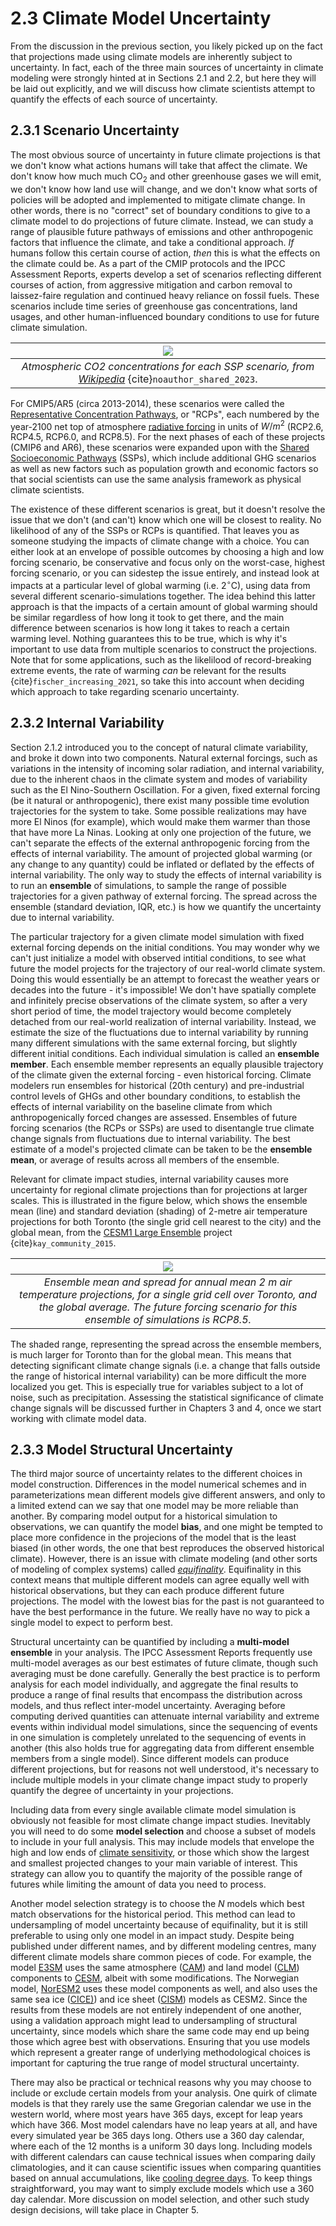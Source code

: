 # 2.3 Climate Model Uncertainty

From the discussion in the previous section, you likely picked up on the fact that projections made using climate models are inherently subject to uncertainty. In fact, each of the three main sources of uncertainty in climate modeling were strongly hinted at in Sections 2.1 and 2.2, but here they will be laid out explicitly, and we will discuss how climate scientists attempt to quantify the effects of each source of uncertainty.

## 2.3.1 Scenario Uncertainty

The most obvious source of uncertainty in future climate projections is that we don't know what actions humans will take that affect the climate. We don't know how much much CO$_{2}$ and other greenhouse gases we will emit, we don't know how land use will change, and we don't know what sorts of policies will be adopted and implemented to mitigate climate change. In other words, there is no "correct" set of boundary conditions to give to a climate model to do projections of future climate. Instead, we can study a range of plausible future pathways of emissions and other anthropogenic factors that influence the climate, and take a conditional approach. *If* humans follow this certain course of action, *then* this is what the effects on the climate could be. As a part of the CMIP protocols and the IPCC Assessment Reports, experts develop a set of scenarios reflecting different courses of action, from aggressive mitigation and carbon removal to laissez-faire regulation and continued heavy reliance on fossil fuels. These scenarios include time series of greenhouse gas concentrations, land usages, and other human-influenced boundary conditions to use for future climate simulation. 

|![](./figures/ssp_co2_concentrations.png)|
|:--:|
|*Atmospheric CO2 concentrations for each SSP scenario, from [Wikipedia](https://en.wikipedia.org/wiki/Shared_Socioeconomic_Pathways)* {cite}`noauthor_shared_2023`.|

For CMIP5/AR5 (circa 2013-2014), these scenarios were called the [Representative Concentration Pathways](https://skepticalscience.com/rcp.php), or "RCPs", each numbered by the year-2100 net top of atmosphere [radiative forcing](https://en.wikipedia.org/wiki/Radiative_forcing) in units of $W/m^{2}$ (RCP2.6, RCP4.5, RCP6.0, and RCP8.5). For the next phases of each of these projects (CMIP6 and AR6), these scenarios were expanded upon with the [Shared Socioeconomic Pathways](https://www.carbonbrief.org/explainer-how-shared-socioeconomic-pathways-explore-future-climate-change/) (SSPs), which include additional GHG scenarios as well as new factors such as population growth and economic factors so that social scientists can use the same analysis framework as physical climate scientists.

The existence of these different scenarios is great, but it doesn't resolve the issue that we don't (and can't) know which one will be closest to reality. No likelihood of any of the SSPs or RCPs is quantified. That leaves you as someone studying the impacts of climate change with a choice. You can either look at an envelope of possible outcomes by choosing a high and low forcing scenario, be conservative and focus only on the worst-case, highest forcing scenario, or you can sidestep the issue entirely, and instead look at impacts at a particular level of global warming (i.e. 2$^{\circ}$C), using data from several different scenario-simulations together. The idea behind this latter approach is that the impacts of a certain amount of global warming should be similar regardless of how long it took to get there, and the main difference between scenarios is how long it takes to reach a certain warming level. Nothing guarantees this to be true, which is why it's important to use data from multiple scenarios to construct the projections. Note that for some applications, such as the likelilood of record-breaking extreme events, the rate of warming *can* be relevant for the results {cite}`fischer_increasing_2021`, so take this into account when deciding which approach to take regarding scenario uncertainty.

## 2.3.2 Internal Variability

Section 2.1.2 introduced you to the concept of natural climate variability, and broke it down into two components. Natural external forcings, such as variations in the intensity of incoming solar radiation, and internal variability, due to the inherent chaos in the climate system and modes of variability such as the El Nino-Southern Oscillation. For a given, fixed external forcing (be it natural or anthropogenic), there exist many possible time evolution trajectories for the system to take. Some possible realizations may have more El Ninos (for example), which would make them warmer than those that have more La Ninas. Looking at only one projection of the future, we can't separate the effects of the external anthropogenic forcing from the effects of internal variability. The amount of projected global warming (or any change to any quantity) could be inflated or deflated by the effects of internal variability. The only way to study the effects of internal variability is to run an **ensemble** of simulations, to sample the range of possible trajectories for a given pathway of external forcing. The spread across the ensemble (standard deviation, IQR, etc.) is how we quantify the uncertainty due to internal variability.

The particular trajectory for a given climate model simulation with fixed external forcing depends on the initial conditions. You may wonder why we can't just initialize a model with observed intitial conditions, to see what future the model projects for the trajectory of our real-world climate system. Doing this would essentially be an attempt to forecast the weather years or decades into the future - it's impossible! We don't have spatially complete and infinitely precise observations of the climate system, so after a very short period of time, the model trajectory would become completely detached from our real-world realization of internal variability. Instead, we estimate the size of the fluctuations due to internal variability by running many different simulations with the same external forcing, but slightly different initial conditions. Each individual simulation is called an **ensemble member**. Each ensemble member represents an equally plausible trajectory of the climate given the external forcing - even historical forcing. Climate modelers run ensembles for historical (20th century) and pre-industrial control levels of GHGs and other boundary conditions, to establish the effects of internal variability on the baseline climate from which anthropogenically forced changes are assessed. Ensembles of future forcing scenarios (the RCPs or SSPs) are used to disentangle true climate change signals from fluctuations due to internal variability. The best estimate of a model's projected climate can be taken to be the **ensemble mean**, or average of results across all members of the ensemble.

Relevant for climate impact studies, internal variability causes more uncertainty for regional climate projections than for projections at larger scales. This is illustrated in the figure below, which shows the ensemble mean (line) and standard deviation (shading) of 2-metre air temperature projections for both Toronto (the single grid cell nearest to the city) and the global mean, from the [CESM1 Large Ensemble](https://www.cesm.ucar.edu/community-projects/lens) project {cite}`kay_community_2015`. 

|![](./figures/cesmle_temperature.png)|
|:--:|
|*Ensemble mean and spread for annual mean 2 m air temperature projections, for a single grid cell over Toronto, and the global average. The future forcing scenario for this ensemble of simulations is RCP8.5.*|

The shaded range, representing the spread across the ensemble members, is much larger for Toronto than for the global mean. This means that detecting significant climate change signals (i.e. a change that falls outside the range of historical internal variability) can be more difficult the more localized you get. This is especially true for variables subject to a lot of noise, such as precipitation. Assessing the statistical significance of climate change signals will be discussed further in Chapters 3 and 4, once we start working with climate model data.

## 2.3.3 Model Structural Uncertainty

The third major source of uncertainty relates to the different choices in model construction. Differences in the model numerical schemes and in parameterizations mean different models give different answers, and only to a limited extend can we say that one model may be more reliable than another. By comparing model output for a historical simulation to observations, we can quantify the model **bias**, and one might be tempted to place more confidence in the projecions of the model that is the least biased (in other words, the one that best reproduces the observed historical climate). However, there is an issue with climate modeling (and other sorts of modeling of complex systems) called *[equifinality](https://en.wikipedia.org/wiki/Equifinality)*. Equifinality in this context means that multiple different models can agree equally well with historical observations, but they can each produce different future projections. The model with the lowest bias for the past is not guaranteed to have the best performance in the future. We really have no way to pick a single model to expect to perform best.

Structural uncertainty can be quantified by including a **multi-model ensemble** in your analysis. The IPCC Assessment Reports frequently use multi-model averages as our best estimates of future climate, though such averaging must be done carefully. Generally the best practice is to perform analysis for each model individually, and aggregate the final results to produce a range of final results that encompass the distribution across models, and thus reflect inter-model uncertainty. Averaging before computing derived quantities can attenuate internal variability and extreme events within individual model simulations, since the sequencing of events in one simulation is completely unrelated to the sequencing of events in another (this also holds true for aggregating data from different ensemble members from a single model). Since different models can produce different projections, but for reasons not well understood, it's necessary to include multiple models in your climate change impact study to properly quantify the degree of uncertainty in your projections. 

Including data from every single available climate model simulation is obviously not feasible for most climate change impact studies. Inevitably you will need to do some **model selection** and choose a subset of models to include in your full analysis. This may include models that envelope the high and low ends of [climate sensitivity](https://en.wikipedia.org/wiki/Climate_sensitivity), or those which show the largest and smallest projected changes to your main variable of interest. This strategy can allow you to quantify the majority of the possible range of futures while limiting the amount of data you need to process.

Another model selection strategy is to choose the $N$ models which best match observations for the historical period. This method can lead to undersampling of model uncertainty because of equifinality, but it is still preferable to using only one model in an impact study. Despite being published under different names, and by different modeling centres, many different climate models share common pieces of code. For example, the model [E3SM](https://e3sm.org/model/e3sm-model-description/v1-description/) uses the same atmosphere ([CAM](https://www2.cesm.ucar.edu/models/cesm1.0/cam/)) and land model ([CLM](https://www2.cesm.ucar.edu/models/cesm1.0/clm/index.html)) components to [CESM](https://www.cesm.ucar.edu/models), albeit with some modifications. The Norwegian model, [NorESM2](https://noresm-docs.readthedocs.io/en/noresm2/model-description/overview.html) uses these model components as well, and also uses the same sea ice ([CICE)](https://www.cesm.ucar.edu/models/cesm2/sea-ice)) and ice sheet ([CISM](https://www.cesm.ucar.edu/models/cesm2/land-ice)) models as CESM2. Since the results from these models are not entirely independent of one another, using a validation approach might lead to undersampling of structural uncertainty, since models which share the same code may end up being those which agree best with observations. Ensuring that you use models which represent a greater range of underlying methodological choices is important for capturing the true range of model structural uncertainty.

There may also be practical or technical reasons why you may choose to include or exclude certain models from your analysis. One quirk of climate models is that they rarely use the same Gregorian calendar we use in the western world, where most years have 365 days, except for leap years which have 366. Most model calendars have no leap years at all, and have every simulated year be 365 days long. Others use a 360 day calendar, where each of the 12 months is a uniform 30 days long. Including models with different calendars can cause technical issues when comparing daily climatologies, and it can cause scientific issues when comparing quantities based on annual accumulations, like [cooling degree days](https://www.climdex.org/learn/indices/#index-CDDcoldn). To keep things straightforward, you may want to simply exclude models which use a 360 day calendar. More discussion on model selection, and other such study design decisions, will take place in Chapter 5.
